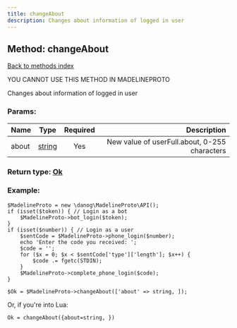 ```yaml
---
title: changeAbout
description: Changes about information of logged in user
---
```

## Method: changeAbout  
[Back to methods index](index.md)


YOU CANNOT USE THIS METHOD IN MADELINEPROTO


Changes about information of logged in user

### Params:

| Name     |    Type       | Required | Description |
|----------|:-------------:|:--------:|------------:|
|about|[string](../types/string.md) | Yes|New value of userFull.about, 0-255 characters|


### Return type: [Ok](../types/Ok.md)

### Example:


```
$MadelineProto = new \danog\MadelineProto\API();
if (isset($token)) { // Login as a bot
    $MadelineProto->bot_login($token);
}
if (isset($number)) { // Login as a user
    $sentCode = $MadelineProto->phone_login($number);
    echo 'Enter the code you received: ';
    $code = '';
    for ($x = 0; $x < $sentCode['type']['length']; $x++) {
        $code .= fgetc(STDIN);
    }
    $MadelineProto->complete_phone_login($code);
}

$Ok = $MadelineProto->changeAbout(['about' => string, ]);
```

Or, if you're into Lua:

```
Ok = changeAbout({about=string, })
```

